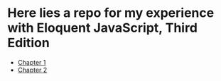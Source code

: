 # Here lies a repo for my experience with Eloquent JavaScript, Third Edition

- [Chapter 1](./chapters/1/1_README.md)
- [Chapter 2](./chapters/2/2_README.md)